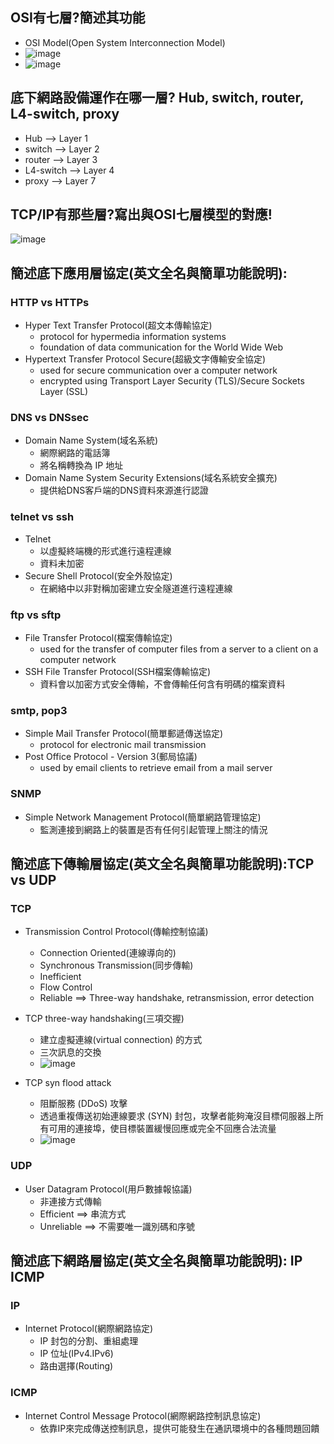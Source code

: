 ## OSI有七層?簡述其功能
  - OSI Model(Open System Interconnection Model)
  - ![image](https://user-images.githubusercontent.com/91240048/200495723-3609b498-852b-4517-b27c-9f585ea03cfe.png)
  - ![image](https://user-images.githubusercontent.com/91240048/199176398-f2ef0859-99ef-4acb-a467-8ddd9b47d3d6.png)

## 底下網路設備運作在哪一層? Hub, switch, router, L4-switch, proxy
  - Hub --> Layer 1
  - switch --> Layer 2
  - router --> Layer 3
  - L4-switch --> Layer 4
  - proxy --> Layer 7

## TCP/IP有那些層?寫出與OSI七層模型的對應!
![image](https://user-images.githubusercontent.com/91240048/199180030-8c764bc4-4d9b-4e79-bc9e-a7973881dde0.png)

## 簡述底下應用層協定(英文全名與簡單功能說明):
### HTTP vs HTTPs
-  Hyper Text Transfer Protocol(超文本傳輸協定)
    -  protocol for hypermedia information systems
    -  foundation of data communication for the World Wide Web
 -  Hypertext Transfer Protocol Secure(超級文字傳輸安全協定)
    -  used for secure communication over a computer network
    -  encrypted using Transport Layer Security (TLS)/Secure Sockets Layer (SSL)

### DNS vs DNSsec
-  Domain Name System(域名系統)
    -  網際網路的電話簿
    -  將名稱轉換為 IP 地址
- Domain Name System Security Extensions(域名系統安全擴充)
    - 提供給DNS客戶端的DNS資料來源進行認證

### telnet vs ssh
- Telnet
  - 以虛擬終端機的形式進行遠程連線
  - 資料未加密
- Secure Shell Protocol(安全外殼協定)
  - 在網絡中以非對稱加密建立安全隧道進行遠程連線

### ftp vs sftp
- File Transfer Protocol(檔案傳輸協定)
  - used for the transfer of computer files from a server to a client on a computer network
- SSH File Transfer Protocol(SSH檔案傳輸協定)
  - 資料會以加密方式安全傳輸，不會傳輸任何含有明碼的檔案資料

### smtp, pop3
- Simple Mail Transfer Protocol(簡單郵遞傳送協定)
  - protocol for electronic mail transmission
- Post Office Protocol - Version 3(郵局協議)
  - used by email clients to retrieve email from a mail server

### SNMP
- Simple Network Management Protocol(簡單網路管理協定)
  - 監測連接到網路上的裝置是否有任何引起管理上關注的情況

## 簡述底下傳輸層協定(英文全名與簡單功能說明):TCP vs UDP
### TCP
- Transmission Control Protocol(傳輸控制協議)
  - Connection Oriented(連線導向的)
  - Synchronous Transmission(同步傳輸)
  - Inefficient
  - Flow Control
  - Reliable ==> Three-way handshake, retransmission, error detection

- TCP three-way handshaking(三項交握)
  - 建立虛擬連線(virtual connection) 的方式
  - 三次訊息的交換
  - ![image](https://user-images.githubusercontent.com/91240048/200494699-557d21c9-de0f-4f56-8d3b-4ac7723f9da6.png)

- TCP syn flood attack
  - 阻斷服務 (DDoS) 攻擊
  - 透過重複傳送初始連線要求 (SYN) 封包，攻擊者能夠淹沒目標伺服器上所有可用的連接埠，使目標裝置緩慢回應或完全不回應合法流量
  - ![image](https://user-images.githubusercontent.com/91240048/199211523-a9a7e4a7-23b6-42e3-856a-281043c6a822.png)

### UDP
- User Datagram Protocol(用戶數據報協議)
  - 非連接方式傳輸
  - Efficient ==> 串流方式
  - Unreliable ==> 不需要唯一識別碼和序號

## 簡述底下網路層協定(英文全名與簡單功能說明): IP ICMP
### IP
- Internet Protocol(網際網路協定)
  - IP 封包的分割、重組處理
  - IP 位址(IPv4.IPv6)
  - 路由選擇(Routing)

### ICMP
- Internet Control Message Protocol(網際網路控制訊息協定)
  - 依靠IP來完成傳送控制訊息，提供可能發生在通訊環境中的各種問題回饋

